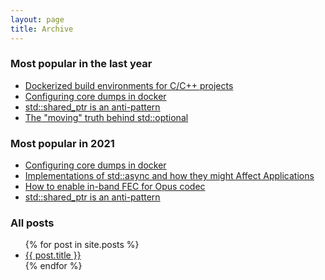 ```yaml
---
layout: page
title: Archive
---
```


### Most popular in the last year

* [Dockerized build environments for C/C++ projects](/dockerized-cpp-build)
* [Configuring core dumps in docker](/how-to-configure-core-dump-in-docker-container)
* [std::shared_ptr is an anti-pattern](/shared-ptr-is-evil/)
* [The "moving" truth behind std::optional](/the-state-of-std-optional-after-move/)

### Most popular in 2021

* [Configuring core dumps in docker](/how-to-configure-core-dump-in-docker-container)
* [Implementations of std::async and how they might Affect Applications](/std-async-implementations/)
* [How to enable in-band FEC for Opus codec](/how-to-enable-in-band-fec-for-opus-codec/)
* [std::shared_ptr is an anti-pattern](/shared-ptr-is-evil/)

### All posts

<div class="post">
	<ul>
	  {% for post in site.posts %}
	    <li><a href="{{ post.url }}">{{ post.title }}</a></li>
	  {% endfor %}
	</ul>
</div>
